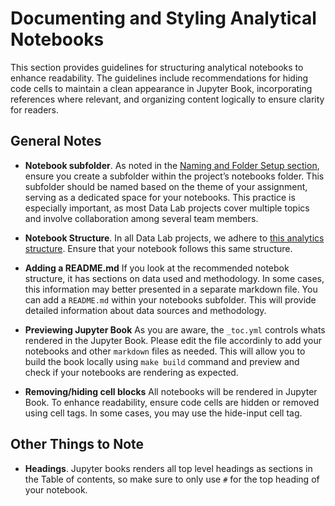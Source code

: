 # Documenting and Styling Analytical Notebooks
This section provides guidelines for structuring analytical notebooks to enhance readability. The guidelines include recommendations for hiding code cells to maintain a clean appearance in Jupyter Book, incorporating references where relevant, and organizing content logically to ensure clarity for readers.

## General Notes
- **Notebook subfolder**.
As noted in the [Naming and Folder Setup section](/docs/folders-and-naming.md), ensure you create a subfolder within the project’s notebooks folder. This subfolder should be named based on the theme of your assignment, serving as a dedicated space for your notebooks. This practice is especially important, as most Data Lab projects cover multiple topics and involve collaboration among several team members.
- **Notebook Structure**. In all Data Lab projects, we adhere to [this analytics structure](https://github.com/worldbank/sudan-poverty-monitoring/blob/main/docs/2-analytics.md). Ensure that your notebook follows this same structure.

- **Adding a README.md** If you look at the recommended notebok structure, it has sections on data used and methodology. In some cases, this information may better presented in a separate markdown file. You can add a ```README.md``` within your notebooks subfolder. This will provide detailed information about data sources and methodology.
- **Previewing Jupyter Book** As you are aware, the ```_toc.yml``` controls whats rendered in the Jupyter Book. Please edit the file accordinly to add your notebooks and other ```markdown``` files as needed. This will allow you to build the book locally using ```make build``` command and preview and check if your notebooks are rendering as expected.
- **Removing/hiding cell blocks** All notebooks will be rendered in Jupyter Book. To enhance readability, ensure code cells are hidden or removed using cell tags. In some cases, you may use the hide-input cell tag.


## Other Things to Note
- **Headings**. Jupyter books renders all top level headings as sections in the Table of contents, so make sure to only use ```#``` for the top heading of your notebook.
